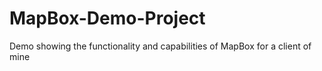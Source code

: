 # MapBox-Demo-Project
Demo showing the functionality and capabilities of MapBox for a client of mine
